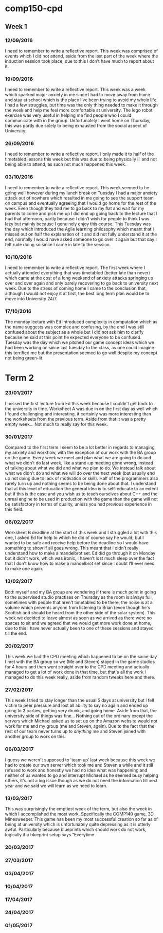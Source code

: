 # comp150-cpd

## Week 1

### 12/09/2016

I need to remember to write a reflective report. 
This week was comprised of events which I did not attend, aside from the last part of the week where the induction session took place, due to this I don’t have much to report about it.

### 19/09/2016

I need to remember to write a reflective report.
This week was a week which sparked major anxiety in me since I had to move away from home and stay at school which is the place I’ve been trying to avoid my whole life.
I had a few struggles, but time was the only thing needed to make it through the week and help me feel more comfortable at university.
The lego robot exercise was very useful in helping me find people who I could communicate with in the group. 
Unfortunately I went home on Thursday, this was partly due solely to being exhausted from the social aspect of University.

### 26/09/2016

I need to remember to write a reflective report.
I only made it to half of the timetabled lessons this week but this was due to being physically ill and not being able to attend, as such not much happened this week.

### 03/10/2016

I need to remember to write a reflective report. This week seemed to be going well however during my lunch break on Tuesday I had a major anxiety attack out of nowhere which resulted in me going to see the support team on campus and eventually agreeing that I would go home for the rest of the week.
Even though they told me to go back to my flat and wait for my parents to come and pick me up I did end up going back to the lecture that I had that afternoon, partly because I didn’t wish for people to think I was lazy but mainly because I genuinely enjoy this course.
This Tuesday was the day which introduced the Agile learning philosophy which meant that I missed out on half the explanation of it and did not fully understand it at the end, 
normally I would have asked someone to go over it again but that day I felt rude doing so since I came in late to the session.

### 10/10/2016

I need to remember to write a reflective report.
The first week where I actually attended everything that was timetabled (better late than never) which came at the cost of a long weekend of anxiety attacks springing up over and over again and only barely recovering to go back to university next week.
Due to the stress of coming home I came to the conclusion that, although I would not enjoy it at first, the best long term plan would be to move into University 24/7.

### 17/10/2016

The monday lecture with Ed introduced complexity in computation which as the name suggests was complex and confusing, by the end I was still confused about the subject as a whole but I did not ask him to clarify because he said at this point he expected everyone to be confused.
Tuesday was the day which we pitched our game concept ideas which we had been working on since last tuesday to the class, as one could imagine this terrified me but the presentation seemed to go well despite my concept not being green-lit

# Term 2
### 23/01/2017

I missed the first lecture from Ed this week because I couldn't get back to the university in time. Worksheet A was due in on the first day as well which I found challenging and interesting, it certainly was more interesting than the worksheets from the previous term. Aside from that it was a pretty empty week... Not much to really say for this week.

### 30/01/2017

Compared to the first term I seem to be a lot better in regards to managing my anxiety and workflow, with the exception of our work with the BA group on the game. Every week we meet and plan what we are going to do and what we didn't do last week, like a stand-up meeting gone wrong, instead of talking about what we did and what we plan to do. We instead talk about what we didn't do and what we will do over the next week (but usually end up not doing due to lack of motivation or skill).
Half of the programmers also rarely turn up and nothing seems to be being done about that. 
I understand that at this level of education the general idea is to self-educate to an extent but if this is the case and you wish us to teach ourselves about C++ and the unreal engine to be used in production with the game then the game will not be satisfactory in terms of quality, unless you had previous experience in this field.

### 06/02/2017

Worksheet B deadline at the start of this week and I struggled a lot with this one, I asked Ed for help to which he did of course say he would, but I wanted to be safe and receive help before the deadline so I would have something to show if all goes wrong. This meant that I didn't really understand how to make a mandelbrot set. Ed did go through it on Monday but it didn't work, which was ironic, I haven't lost much sleep over the fact that I don't know how to make a mandelbrot set since I doubt I'll ever need to make one again.

### 13/02/2017

Both myself and my BA group are wondering if there is much point in going to the supervised studio practises on Thursday as the room is always full, sometimes with people that aren't timetabled to be there, the noise is at a volume which prevents anyone from listening to Brian (even though he's Scottish and should be heard from the other side of the solar system). This week we decided to leave almost as soon as we arrived as there were no spaces to sit and we agreed that we would get more work done at home, due to this I have never actually been to one of these sessions and stayed till the end. 

### 20/02/2017
This week we had the CPD meeting which happened to be on the same day I met with the BA group so we (Me and Steven) stayed in the game studios for 4 hours and then went straight over to the CPD meeting and actually managed to get a lot of work done in that time, but that's all the work I managed to do this week really, aside from random tweaks here and there.

### 27/02/2017
This week I tried to stay longer than the usual 5 days at university but I fell victim to peer pressure and lost all ability to say no again and ended up going to 2 parties, getting very drunk, and going home. Aside from that, the university side of things was fine... Nothing out of the ordinary except the servers which Michael asked us to set up on the Amazon website would not work for me and my group (me and Steven, again).
Due to the fact that the rest of our team never turns up to *anything* me and Steven joined with another group to work on this.

### 06/03/2017
I guess we weren't supposed to 'team up' last week because this week we had to create our own server which took me and Steven a while and it still refused to work and honestly we had no idea what was happening and neither of us wanted to go and interrupt Michael as he seemed busy helping others, it's not a big issue though as we do not need the information till next year and we said we will learn as we need to learn.

### 13/03/2017
This was surprisingly the emptiest week of the term, but also the week in which I accomplished the most work.
Specifically the COMP140 game, 3D Minesweeper. 
This game has been my most successful creation so far as of being at university which is unfortunately quite depressing as it is utterly awful. Particularly because blueprints which should work do not work, logically if a blueprint setup says "Everytime 

### 20/03/2017

### 27/03/2017

### 03/04/2017

### 10/04/2017

### 17/04/2017

### 24/04/2017

### 01/05/2017

